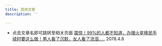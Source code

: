 ```yaml
---
title: 其他文章
description: ''

---
```

* 点击文章名即可跳转至相关页面
[震惊！99%的人都不知道，办理火星移民手续时要这么做！男人看了沉默，女人看了流泪.....](https://starspress.org/news/iia-q-and-a/ "震惊！99%的人都不知道，办理火星移民手续时要这么做！男人看了沉默，女人看了流泪.....") 2078.4.8
